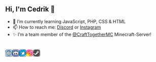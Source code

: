 ## Hi, I'm Cedrik 👋

- 🌱 I’m currently learning JavaScript, PHP, CSS & HTML
- 📫 How to reach me: [Discord](https://discord.com/users/463620307245072384) or [Instagram](https://www.instagram.com/cedrik.sc_/)
- ✨ I’m a team member of the [@CraftTogetherMC](https://github.com/CraftTogetherMC) Minecraft-Server!

#
<!-- Social Media -->
<a href="https://cedrik.me">
  <img align="left" alt="Cedrik S. | Website" width="22px" src="https://raw.githubusercontent.com/Ceddix/ceddix/master/assets/socials/website.svg" />
</a>
<a href="https://discord.com/invite/FGCq5GN">
  <img align="left" alt="Ceddix | Discord" width="22px" src="https://raw.githubusercontent.com/Ceddix/ceddix/master/assets/socials/discord.svg" />
</a>
<a href="https://x.com/cedrik_sc/">
  <img align="left" alt="cedrik_sc | X" width="22px" src="https://raw.githubusercontent.com/Ceddix/ceddix/master/assets/socials/twitter.svg" />
</a>
<a href="https://www.instagram.com/cedrik.sc_/">
  <img align="left" alt="cedrik.sc_ | Instagram" width="22px" src="https://raw.githubusercontent.com/Ceddix/ceddix/master/assets/socials/instagram.svg" />
</a>
<a href="https://steamcommunity.com/id/ceddix/">
  <img align="left" alt="ceddix | Steam" width="22px" src="https://raw.githubusercontent.com/Ceddix/ceddix/master/assets/socials/steam.svg" />
</a>
